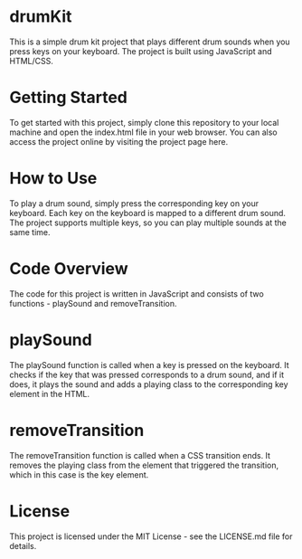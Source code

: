 # drumKit
This is a simple drum kit project that plays different drum sounds when you press keys on your keyboard. The project is built using JavaScript and HTML/CSS.

# Getting Started
To get started with this project, simply clone this repository to your local machine and open the index.html file in your web browser. You can also access the project online by visiting the project page here.

# How to Use
To play a drum sound, simply press the corresponding key on your keyboard. Each key on the keyboard is mapped to a different drum sound. The project supports multiple keys, so you can play multiple sounds at the same time.

# Code Overview
The code for this project is written in JavaScript and consists of two functions - playSound and removeTransition.

# playSound
The playSound function is called when a key is pressed on the keyboard. It checks if the key that was pressed corresponds to a drum sound, and if it does, it plays the sound and adds a playing class to the corresponding key element in the HTML.

# removeTransition
The removeTransition function is called when a CSS transition ends. It removes the playing class from the element that triggered the transition, which in this case is the key element.

# License
This project is licensed under the MIT License - see the LICENSE.md file for details.






